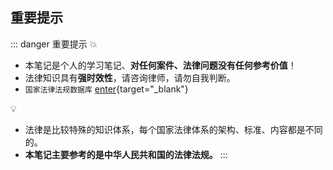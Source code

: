 ## 重要提示

::: danger <Badge type='warning'>重要提示</Badge>
💥
- 本笔记是个人的学习笔记、**对任何案件、法律问题没有任何参考价值**！
- 法律知识具有**强时效性**，请咨询律师，请勿自我判断。
- `国家法律法规数据库` [enter](https://flk.npc.gov.cn/){target="_blank"}

💡
- 法律是比较特殊的知识体系，每个国家法律体系的架构、标准、内容都是不同的。  
- **本笔记主要参考的是中华人民共和国的法律法规。**
:::